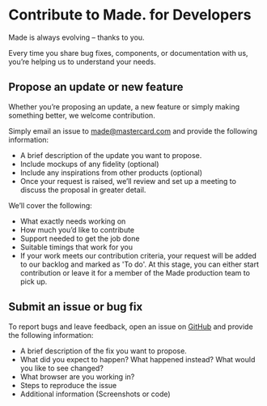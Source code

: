 # Contribute to Made. for Developers

Made is always evolving – thanks to you. 

Every time you share bug fixes, components, or documentation with us, you’re helping us to understand your needs.

## Propose an update or new feature

Whether you’re proposing an update, a new feature or simply making something better, we welcome contribution. 

Simply email an issue to <a href="mailto:made@mastercard.com">made@mastercard.com</a> and provide the following information:

- A brief description of the update you want to propose.
- Include mockups of any fidelity (optional)
- Include any inspirations from other products (optional)
- Once your request is raised, we’ll review and set up a meeting to discuss the proposal in greater detail.

We’ll cover the following:

- What exactly needs working on 
- How much you’d like to contribute
- Support needed to get the job done
- Suitable timings that work for you
- If your work meets our contribution criteria, your request will be added to our backlog and marked as 'To do'. 
At this stage, you can either start contribution or leave it for a member of the Made production team to pick up.


## Submit an issue or bug fix

To report bugs and leave feedback, open an issue on <a href="https://github.com/Mastercard/made/issues" target="_blank">GitHub</a> and provide the following information:

- A brief description of the fix you want to propose.
- What did you expect to happen? What happened instead? What would you like to see changed?
- What browser are you working in?
- Steps to reproduce the issue
- Additional information (Screenshots or code)